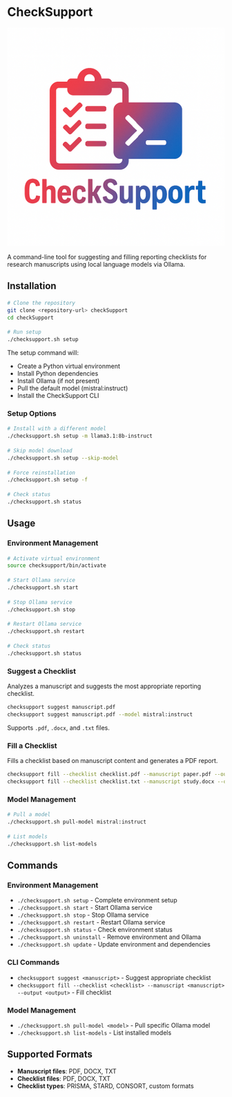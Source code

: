 # CheckSupport

![Alt text](CS_LOGO.png)

A command-line tool for suggesting and filling reporting checklists for research manuscripts using local language models via Ollama.

## Installation

```bash
# Clone the repository
git clone <repository-url> checkSupport
cd checkSupport

# Run setup
./checksupport.sh setup
```

The setup command will:
- Create a Python virtual environment
- Install Python dependencies
- Install Ollama (if not present)
- Pull the default model (mistral:instruct)
- Install the CheckSupport CLI

### Setup Options

```bash
# Install with a different model
./checksupport.sh setup -m llama3.1:8b-instruct

# Skip model download
./checksupport.sh setup --skip-model

# Force reinstallation
./checksupport.sh setup -f

# Check status
./checksupport.sh status
```

## Usage

### Environment Management

```bash
# Activate virtual environment
source checksupport/bin/activate

# Start Ollama service
./checksupport.sh start

# Stop Ollama service
./checksupport.sh stop

# Restart Ollama service
./checksupport.sh restart

# Check status
./checksupport.sh status
```

### Suggest a Checklist

Analyzes a manuscript and suggests the most appropriate reporting checklist.

```bash
checksupport suggest manuscript.pdf
checksupport suggest manuscript.pdf --model mistral:instruct
```

Supports `.pdf`, `.docx`, and `.txt` files.

### Fill a Checklist

Fills a checklist based on manuscript content and generates a PDF report.

```bash
checksupport fill --checklist checklist.pdf --manuscript paper.pdf --output report.pdf
checksupport fill --checklist checklist.txt --manuscript study.docx --output report.pdf --model llama3.1:8b-instruct
```

### Model Management

```bash
# Pull a model
./checksupport.sh pull-model mistral:instruct

# List models
./checksupport.sh list-models
```

## Commands

### Environment Management
- `./checksupport.sh setup` - Complete environment setup
- `./checksupport.sh start` - Start Ollama service
- `./checksupport.sh stop` - Stop Ollama service
- `./checksupport.sh restart` - Restart Ollama service
- `./checksupport.sh status` - Check environment status
- `./checksupport.sh uninstall` - Remove environment and Ollama
- `./checksupport.sh update` - Update environment and dependencies

### CLI Commands
- `checksupport suggest <manuscript>` - Suggest appropriate checklist
- `checksupport fill --checklist <checklist> --manuscript <manuscript> --output <output>` - Fill checklist

### Model Management
- `./checksupport.sh pull-model <model>` - Pull specific Ollama model
- `./checksupport.sh list-models` - List installed models

## Supported Formats

- **Manuscript files**: PDF, DOCX, TXT
- **Checklist files**: PDF, DOCX, TXT
- **Checklist types**: PRISMA, STARD, CONSORT, custom formats 
